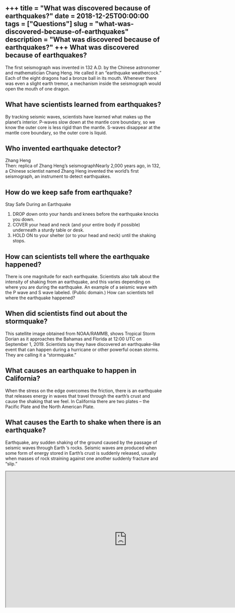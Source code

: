 +++
title = "What was discovered because of earthquakes?"
date = 2018-12-25T00:00:00
tags = ["Questions"]
slug = "what-was-discovered-because-of-earthquakes"
description = "What was discovered because of earthquakes?"
+++
What was discovered because of earthquakes?
-------------------------------------------

The first seismograph was invented in 132 A.D. by the Chinese astronomer and mathematician Chang Heng. He called it an “earthquake weathercock.” Each of the eight dragons had a bronze ball in its mouth. Whenever there was even a slight earth tremor, a mechanism inside the seismograph would open the mouth of one dragon.

What have scientists learned from earthquakes?
----------------------------------------------

By tracking seismic waves, scientists have learned what makes up the planet’s interior. P-waves slow down at the mantle core boundary, so we know the outer core is less rigid than the mantle. S-waves disappear at the mantle core boundary, so the outer core is liquid.

Who invented earthquake detector?
---------------------------------

Zhang Heng  
Then: replica of Zhang Heng’s seismographNearly 2,000 years ago, in 132, a Chinese scientist named Zhang Heng invented the world’s first seismograph, an instrument to detect earthquakes.

How do we keep safe from earthquake?
------------------------------------

Stay Safe During an Earthquake

1. DROP down onto your hands and knees before the earthquake knocks you down.
2. COVER your head and neck (and your entire body if possible) underneath a sturdy table or desk.
3. HOLD ON to your shelter (or to your head and neck) until the shaking stops.

How can scientists tell where the earthquake happened?
------------------------------------------------------

There is one magnitude for each earthquake. Scientists also talk about the intensity of shaking from an earthquake, and this varies depending on where you are during the earthquake. An example of a seismic wave with the P wave and S wave labeled. (Public domain.) How can scientists tell where the earthquake happened?

When did scientists find out about the stormquake?
--------------------------------------------------

This satellite image obtained from NOAA/RAMMB, shows Tropical Storm Dorian as it approaches the Bahamas and Florida at 12:00 UTC on September 1, 2019. Scientists say they have discovered an earthquake-like event that can happen during a hurricane or other powerful ocean storms. They are calling it a “stormquake.”

What causes an earthquake to happen in California?
--------------------------------------------------

When the stress on the edge overcomes the friction, there is an earthquake that releases energy in waves that travel through the earth’s crust and cause the shaking that we feel. In California there are two plates – the Pacific Plate and the North American Plate.

What causes the Earth to shake when there is an earthquake?
-----------------------------------------------------------

Earthquake, any sudden shaking of the ground caused by the passage of seismic waves through Earth ’s rocks. Seismic waves are produced when some form of energy stored in Earth’s crust is suddenly released, usually when masses of rock straining against one another suddenly fracture and “slip.”

<iframe allow="accelerometer; autoplay; clipboard-write; encrypted-media; gyroscope; picture-in-picture" allowfullscreen="" class="__youtube_prefs__  epyt-is-override  no-lazyload" data-no-lazy="1" data-origheight="433" data-origwidth="770" data-skipgform_ajax_framebjll="" height="433" id="_ytid_32494" loading="lazy" src="https://www.youtube.com/embed/2JKTfimjbkk?enablejsapi=1&autoplay=0&cc_load_policy=0&cc_lang_pref=&iv_load_policy=1&loop=0&modestbranding=0&rel=1&fs=1&playsinline=0&autohide=2&theme=dark&color=red&controls=1&" title="YouTube player" width="770"></iframe>